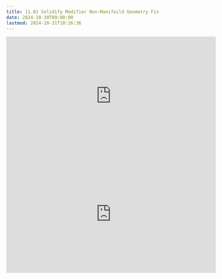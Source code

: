 ```yaml
---
title: 11.01 Solidify Modifier Non-Manifoild Geometry Fix
date: 2024-10-30T09:00:00
lastmod: 2024-10-31T10:26:36
---
```


<div class="iframe-16-9-container">
<iframe class="youTubeIframe" width="560" height="315" src="https://www.youtube.com/embed/vnZPsf6FuMQ?rel=0" title="YouTube video player" frameborder="0" allow="accelerometer; autoplay; clipboard-write; encrypted-media; gyroscope; picture-in-picture; web-share" allowfullscreen></iframe>
</div>

<div class="iframe-16-9-container">
<iframe class="youTubeIframe" width="560" height="315" src="https://www.youtube.com/embed/v4WXZjwB9tY?rel=0" title="YouTube video player" frameborder="0" allow="accelerometer; autoplay; clipboard-write; encrypted-media; gyroscope; picture-in-picture; web-share" allowfullscreen></iframe>
</div>
